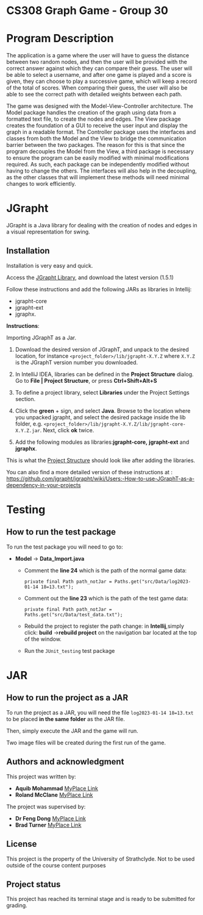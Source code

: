# CS308 Graph Game - Group 30

# Program Description

The application is a game where the user will have to guess the distance between two random nodes, and then the user will be provided with the correct answer against which they can compare their guess. The user will be able to select a username, and after one game is played and a score is given, they can choose to play a successive game, which will keep a record of the total of scores. When comparing their guess, the user will also be able to see the correct path with detailed weights between each path. 

The game was designed with the Model-View-Controller architecture. The Model package handles the creation of the graph using data from a formatted text file, to create the nodes and edges. The View package creates the foundation of a GUI to receive the user input and display the graph in a readable format. The Controller package uses the interfaces and classes from both the Model and the View to bridge the communication barrier between the two packages. The reason for this is that since the program decouples the Model from the View, a third package is necessary to ensure the program can be easily modified with minimal modifications required. As such, each package can be independently modified without having to change the others. The interfaces will also help in the decoupling, as the other classes that will implement these methods will need minimal changes to work efficiently. 

# JGrapht

JGrapht is a Java library for dealing with the creation of nodes and edges in a visual representation for swing.

## Installation

Installation is very easy and quick. 

Access the [JGrapht Library](https://sourceforge.net/projects/jgrapht/), and download the latest version (1.5.1)


Follow these instructions and add the following JARs as libraries in Intellij:
* jgrapht-core
* jgrapht-ext
* jgraphx.

__Instructions__:

Importing JGraphT as a Jar.



1. Download the desired version of JGraphT, and unpack to the desired location, for instance ```<project_folder>/lib/jgrapht-X.Y.Z``` where ```X.Y.Z``` is the JGraphT version number you downloaded.

2. In IntelliJ IDEA, libraries can be defined in the __Project Structure__ dialog. Go to __File | Project Structure__, or press __Ctrl+Shift+Alt+S__

3. To define a project library, select __Libraries__ under the Project Settings section.

4. Click the __green__ + sign, and select __Java__. Browse to the location where you unpacked jgrapht, and select the desired package inside the lib folder, e.g. ```<project_folder>/lib/jgrapht-X.Y.Z/lib/jgrapht-core-X.Y.Z.jar```. Next, click __ok__ twice.

5. Add the following modules as libraries:__jgrapht-core,__ __jgrapht-ext__ and __jgraphx__.

This is what the [Project Structure](https://www.dropbox.com/scl/fi/vvejk32pv3pdoq8c6cil7/Untitled.paper?dl=0&rlkey=1ytoyogepbx4sqcqp5dnpgbfo) should look like after adding the libraries.

You can also find a more detailed version of these instructions at : https://github.com/jgrapht/jgrapht/wiki/Users:-How-to-use-JGraphT-as-a-dependency-in-your-projects
# Testing

## How to run the test package

To run the test package you will need to go to:
* __Model__ -> __Data_Import.java__

  * Comment the __line 24__ which is the path of the normal game data:
    ```
    private final Path path_notJar = Paths.get("src/Data/log2023-01-14 18=13.txt");
    ```

  * Comment out the __line 23__ which is the path of the test game data:
    ```
    private final Path path_notJar = Paths.get("src/Data/test_data.txt");
    ```
  
  * Rebuild the project to register the path change:
  in __Intellij__,simply click: __build__ ->__rebuild  project__ on the navigation bar located at the top of the window.
  * Run the ```JUnit_testing``` test package

# JAR

## How to run the project as a JAR

To run the project as a JAR, you will need the file ```log2023-01-14 18=13.txt``` to be placed __in the same folder__ as the JAR file.

Then, simply execute the JAR and the game will run.

Two image files will be created during the first run of the game.

## Authors and acknowledgment
This project was written by:
* __Aquib Mohammad__ [MyPlace Link](https://classes.myplace.strath.ac.uk/user/view.php?id=158508&course=15891)
* __Roland McClane__ [MyPlace Link](https://classes.myplace.strath.ac.uk/user/view.php?id=106325&course=15891)

The project was supervised by:
* __Dr Feng Dong__ [MyPlace Link](https://classes.myplace.strath.ac.uk/user/view.php?id=152380&course=15891)
* __Brad Turner__ [MyPlace Link](https://classes.myplace.strath.ac.uk/user/view.php?id=155579&course=15891)

## License
This project is the property of the University of Strathclyde. Not to be used outside of the course content purposes

## Project status
This project has reached its terminal stage and is ready to be submitted for grading.